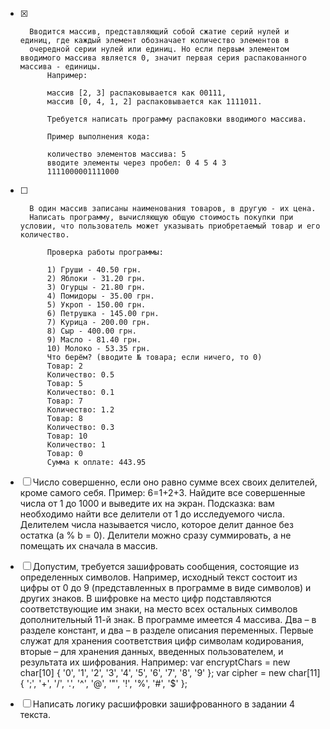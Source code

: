 - [x]		Вводится массив, представляющий собой сжатие серий нулей и единиц, где каждый элемент обозначает количество элементов в
		очередной серии нулей или единиц. Но если первым элементом вводимого массива является 0, значит первая серия распакованного массива - единицы. 
			Например:

			массив [2, 3] распаковывается как 00111,
			массив [0, 4, 1, 2] распаковывается как 1111011.
			
			Требуется написать программу распаковки вводимого массива.
			
			Пример выполнения кода:

			количество элементов массива: 5
			вводите элементы через пробел: 0 4 5 4 3 
			1111000001111000

- [ ]		В один массив записаны наименования товаров, в другую - их цена. 
		Написать программу, вычисляющую общую стоимость покупки при условии, что пользователь может указывать приобретаемый товар и его количество.

			Проверка работы программы:

			1) Груши - 40.50 грн.
			2) Яблоки - 31.20 грн.
			3) Огурцы - 21.80 грн.
			4) Помидоры - 35.00 грн.
			5) Укроп - 150.00 грн.
			6) Петрушка - 145.00 грн.
			7) Курица - 200.00 грн.
			8) Сыр - 400.00 грн.
			9) Масло - 81.40 грн.
			10) Молоко - 53.35 грн.
			Что берём? (вводите № товара; если ничего, то 0)
			Товар: 2
			Количество: 0.5
			Товар: 5
			Количество: 0.1
			Товар: 7
			Количество: 1.2
			Товар: 8
			Количество: 0.3
			Товар: 10
			Количество: 1
			Товар: 0
			Сумма к оплате: 443.95

- [ ]	Число совершенно, если оно равно сумме всех своих делителей, кроме самого себя. Пример: 6=1+2+3. Найдите все совершенные числа от 1 до 1000 и выведите их на экран. Подсказка: вам необходимо найти все делители от 1 до исследуемого числа. Делителем	числа	называется число, которое делит данное без остатка (a %  b = 0). Делители можно сразу суммировать, а не помещать их сначала в массив.

- [ ]	Допустим, требуется зашифровать сообщения, состоящие из определенных символов. Например, исходный текст состоит из цифры от 0	до 9 (представленных в программе в виде символов) и других знаков. В шифровке на место цифр подставляются соответствующие им знаки, на место всех остальных символов дополнительный 11-й знак.	В программе имеется 4 массива. Два – в разделе констант, и два – в разделе описания переменных. Первые служат для хранения соответствия цифр символам кодирования, вторые – для хранения данных, введенных пользователем, и результата их шифрования.	Например:
			var encryptChars = new char[10] { '0', '1', '2', '3', '4', '5', '6', '7', '8', '9' };
			var cipher = new char[11] { ';', '+', '/', '.', '^', '@', '"', '!', '%', '#', '$' };

- [ ]	Написать логику расшифровки зашифрованного в задании 4 текста.
